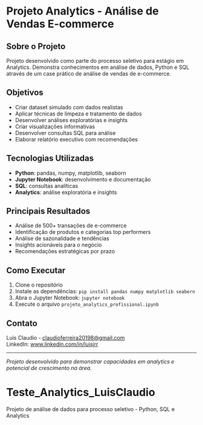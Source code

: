 # Projeto Analytics - Análise de Vendas E-commerce

##  Sobre o Projeto

Projeto desenvolvido como parte do processo seletivo para estágio em Analytics. 
Demonstra conhecimentos em análise de dados, Python e SQL através de um case 
prático de análise de vendas de e-commerce.

##  Objetivos

- Criar dataset simulado com dados realistas
- Aplicar técnicas de limpeza e tratamento de dados
- Desenvolver análises exploratórias e insights
- Criar visualizações informativas
- Desenvolver consultas SQL para análise
- Elaborar relatório executivo com recomendações

##  Tecnologias Utilizadas

- **Python**: pandas, numpy, matplotlib, seaborn
- **Jupyter Notebook**: desenvolvimento e documentação
- **SQL**: consultas analíticas
- **Analytics**: análise exploratória e insights

##  Principais Resultados

- Análise de 500+ transações de e-commerce
- Identificação de produtos e categorias top performers
- Análise de sazonalidade e tendências
- Insights acionáveis para o negócio
- Recomendações estratégicas por prazo

##  Como Executar

1. Clone o repositório
2. Instale as dependências: `pip install pandas numpy matplotlib seaborn`
3. Abra o Jupyter Notebook: `jupyter notebook`
4. Execute o arquivo `projeto_analytics_profissional.ipynb`

##  Contato

Luis Claudio - claudioferreira20198@gmail.com  
LinkedIn: www.linkedin.com/in/luisjrr

---

*Projeto desenvolvido para demonstrar capacidades em analytics e potencial 
de crescimento na área.*
# Teste_Analytics_LuisClaudio
Projeto de análise de dados para processo seletivo - Python, SQL e Analytics
